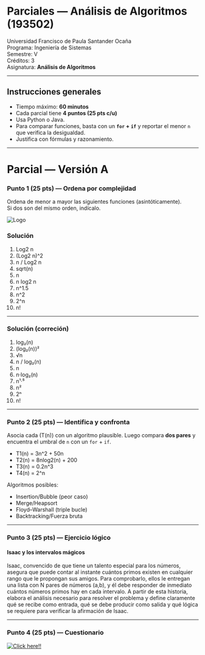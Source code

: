 # Parciales — Análisis de Algoritmos (193502)

Universidad Francisco de Paula Santander Ocaña  
Programa: Ingeniería de Sistemas  
Semestre: V  
Créditos: 3  
Asignatura: **Análisis de Algoritmos** 

---

## Instrucciones generales

- Tiempo máximo: **60 minutos**  
- Cada parcial tiene **4 puntos (25 pts c/u)**  
- Usa Python o Java.  
- Para comparar funciones, basta con un **`for` + `if`** y reportar el menor `n` que verifica la desigualdad.  
- Justifica con fórmulas y razonamiento.  

---

# Parcial — Versión A

### Punto 1 (25 pts) — Ordena por complejidad
Ordena de menor a mayor las siguientes funciones (asintóticamente).  
Si dos son del mismo orden, indícalo.


![Logo](https://lh3.googleusercontent.com/pw/AP1GczOgpGBrm2bFBeJEo7b9KpmVW1WB0J7_4xhzREWWmsjd8ejMOn5_QmXnv9ji2z7BlyVAVmYl0jOEs01Vmf9-wEbyuZo7S5DK2xYmuN-cOR2my9LOms5kM5FlcbG3I19k3Xc8nwGVtFKco2O2QXg4DLUn=w128-h290-s-no?authuser=0)

### Solución

1. Log2 n
2. (Log2 n)^2
3. n / Log2 n
4. sqrt(n)
5. n
6. n log2 n
7. n^1.5
8. n^2
9. 2^n
10. n!

---
### Solución (correción)

1. log₂(n)
2. (log₂(n))²
3. √n
4. n / log₂(n)
5. n
6. n·log₂(n)
7. n¹·⁵
8. n²
9. 2ⁿ
10. n!
---

### Punto 2 (25 pts) — Identifica y confronta
Asocia cada \(T(n)\) con un algoritmo plausible. Luego compara **dos pares** y encuentra el umbral de `n` con un `for` + `if`.

- T1(n) = 3n^2 + 50n 
- T2(n) = 8nlog2(n) + 200 
- T3(n) = 0.2n^3
- T4(n) = 2^n

Algoritmos posibles:  
- Insertion/Bubble (peor caso)  
- Merge/Heapsort  
- Floyd–Warshall (triple bucle)  
- Backtracking/Fuerza bruta  

---

### Punto 3 (25 pts) — Ejercicio lógico
#### Isaac y los intervalos mágicos

Isaac, convencido de que tiene un talento especial para los números, asegura que puede contar al instante cuántos primos existen en cualquier rango que le propongan sus amigos. Para comprobarlo, ellos le entregan una lista con N pares de números (a,b), y él debe responder de inmediato cuántos números primos hay en cada intervalo. A partir de esta historia, elabora el análisis necesario para resolver el problema y define claramente qué se recibe como entrada, qué se debe producir como salida y qué lógica se requiere para verificar la afirmación de Isaac. 

---

### Punto 4 (25 pts) — Cuestionario

[![Click here!!](https://cf.quizizz.com/img/wayground/brand/plans/logo-basic.png)](https://wayground.com/join?gc=846438)
